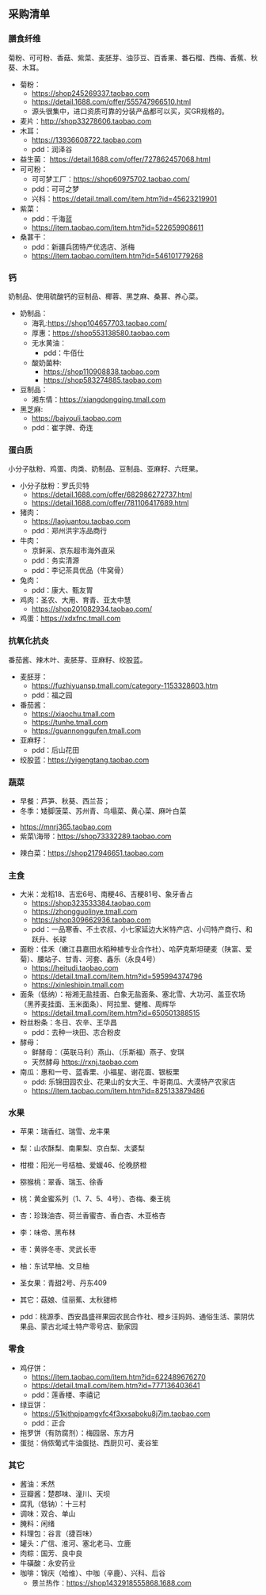 ## 采购清单

### 膳食纤维

菊粉、可可粉、香菇、紫菜、麦胚芽、油莎豆、百香果、番石榴、西梅、香蕉、秋葵、木耳。

* 菊粉：
	- https://shop245269337.taobao.com
	- https://detail.1688.com/offer/555747966510.html
	- 源头很集中，进口资质可靠的分装产品都可以买，买GR规格的。
* 麦片：http://shop33278606.taobao.com
* 木耳：
	- https://13936608722.taobao.com
	- pdd：润泽谷
* 益生菌： https://detail.1688.com/offer/727862457068.html
* 可可粉：
	- 可可梦工厂：https://shop60975702.taobao.com/
	- pdd：可可之梦
	- 兴科：https://detail.tmall.com/item.htm?id=45623219901
* 紫菜：
	- pdd：千海蓝
	- https://item.taobao.com/item.htm?id=522659908611
* 桑葚干：
	- pdd：新疆兵团特产优选店、浙梅
	- https://item.taobao.com/item.htm?id=546101779268
	
### 钙

奶制品、使用硫酸钙的豆制品、椰蓉、黑芝麻、桑葚、养心菜。

* 奶制品：
  	- 海乳:https://shop104657703.taobao.com/
  	- 厚惠：https://shop553138580.taobao.com
  	- 无水黄油：
  		- pdd：牛佰仕
  	- 酸奶菌种: 
  		- https://shop110908838.taobao.com
   		- https://shop583274885.taobao.com
* 豆制品：
  * 湘东情：https://xiangdongqing.tmall.com
* 黑芝麻: 
	- https://baiyouli.taobao.com
	- pdd：崔字牌、奇连

### 蛋白质

小分子肽粉、鸡蛋、肉类、奶制品、豆制品、亚麻籽、六旺果。

* 小分子肽粉：罗氏贝特
	- https://detail.1688.com/offer/682986272737.html
	- https://detail.1688.com/offer/781106417689.html
* 猪肉：
   	- https://laojuantou.taobao.com
   	- pdd：郑州洪宇冻品商行
* 牛肉：
	- 京鲜采、京东超市海外直采
	- pdd：务实清源
	- pdd：李记茶具优品（牛窝骨）
* 兔肉：
	- pdd：康大、甄友胃
* 鸡肉：圣农、大用、育青、亚太中慧
	- https://shop201082934.taobao.com/
* 鸡蛋：https://xdxfnc.tmall.com

### 抗氧化抗炎

番茄酱、辣木叶、麦胚芽、亚麻籽、绞股蓝。

* 麦胚芽：
	- https://fuzhiyuansp.tmall.com/category-1153328603.htm
	- pdd：福之园
* 番茄酱：
  * https://xiaochu.tmall.com
  * https://tunhe.tmall.com
  * https://guannonggufen.tmall.com
* 亚麻籽：
	- pdd：后山花田
* 绞股蓝：https://yigengtang.taobao.com

### 蔬菜

- 早餐：芦笋、秋葵、西兰苔；
- 冬季：矮脚菠菜、苏州青、乌塌菜、黄心菜、麻叶白菜

* https://mnrj365.taobao.com
* 紫菜\海带：https://shop73332289.taobao.com
- 辣白菜：https://shop217946651.taobao.com

### 主食

* 大米：龙稻18、吉宏6号、南粳46、吉粳81号、象牙香占
  * https://shop323533384.taobao.com
  * https://zhongguolinye.tmall.com
  * https://shop309662936.taobao.com
  - pdd：一品寒香、不土农叔、小七家延边大米特产店、小闫特产商行、和跃升、长球
* 面粉：佳禾（嫩江县嘉田水稻种植专业合作社）、哈萨克斯坦硬麦（陕富、爱菊）、腰站子、甘青、河套、鑫乐（永良4号）
  * https://heitudi.taobao.com
  * https://detail.tmall.com/item.htm?id=595994374796
  * https://xinleshipin.tmall.com
* 面条（低纳）：裕湘无盐挂面、白象无盐面条、塞北雪、大功河、盖亚农场（黑荞麦挂面、玉米面条）、阿拉里、健稚、周辉华
  	- https://detail.tmall.com/item.htm?id=650501388515
* 粉丝粉条：冬日、农辛、王华昌
	- pdd：去种一块田、志合粉皮
* 酵母：
  * 鲜酵母：（英联马利）燕山、（乐斯福）燕子、安琪
  * 天然酵母 https://rxnj.taobao.com
* 南瓜：惠和一号、蓝香栗、小福星、谢花面、银板栗
	- pdd: 乐锦田园农业、花果山的女大王、牛哥南瓜、大漠特产农家店
	- https://item.taobao.com/item.htm?id=825133879486

### 水果

- 苹果：瑞香红、瑞雪、龙丰果
- 梨：山农酥梨、南果梨、京白梨、太婆梨
- 柑橙：阳光一号桔柚、爱媛46、伦晚脐橙
- 猕猴桃：翠香、瑞玉、徐香
- 桃：黄金蜜系列（1、7、5、4号）、杏梅、秦王桃
- 杏：珍珠油杏、荷兰香蜜杏、香白杏、木亚格杏
- 李：味帝、黑布林
- 枣：黄骅冬枣、灵武长枣
- 柚：东试早柚、文旦柚
- 圣女果：青甜2号、丹东409
- 其它：菇娘、佳丽蕉、太秋甜柿

- pdd：桃源季、西安昌盛祥果园农民合作社、橙乡汪妈妈、通俗生活、蒙阴优果品、蒙古北域土特产零号店、勤家园

### 零食

- 鸡仔饼：
	- https://item.taobao.com/item.htm?id=622489676270
	- https://detail.tmall.com/item.htm?id=777136403641
	- pdd：莲香楼、李禧记
- 绿豆饼：
	- https://51kjthpjpamgvfc4f3xxsaboku8j7jm.taobao.com
	- pdd：正合
- 拖罗饼（有防腐剂）：梅园居、东方月
- 蛋挞：俏侬葡式牛油蛋挞、西厨贝可、麦谷笙


### 其它

* 酱油：禾然
* 豆瓣酱：楚郡味、潼川、天坝
* 腐乳（低钠）：十三村
* 调味：双合、单山
* 腌料：闲绪
* 料理包：谷言（捷百味）
* 罐头：广信、淮河、塞北老马、立鹿
* 肉粽：国芳、良中良
* 牛磺酸：永安药业
* 咖啡：锦庆（哈维）、中咖（辛鹿）、兴科、后谷
	- 景兰热作：https://shop1432918555868.1688.com
